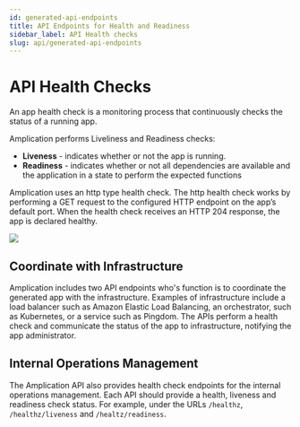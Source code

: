 ```yaml
---
id: generated-api-endpoints
title: API Endpoints for Health and Readiness
sidebar_label: API Health checks
slug: api/generated-api-endpoints
---
```


# API Health Checks

An app health check is a monitoring process that continuously checks the status of a running app.

Amplication performs Liveliness and Readiness checks:

- **Liveness** -  indicates whether or not the app is running.
- **Readiness** - indicates whether or not all dependencies are available and the application in a state to perform the expected functions


Amplication uses an http type health check. The http health check works by performing a GET request to the configured HTTP endpoint on the app’s default port. When the health check receives an HTTP 204 response, the app is declared healthy.

![](../api/assets/161983060-f7f2982a-9a78-47bb-baac-c4fe274e0f3c.png)

## Coordinate with Infrastructure

Amplication includes two API endpoints who's function is to coordinate the generated app with the infrastructure. Examples of infrastructure include a load balancer such as Amazon Elastic Load Balancing, an orchestrator, such as Kubernetes, or a service such as Pingdom.
The APIs perform a health check and communicate the  status of the app to  infrastructure, notifying the app administrator. 


## Internal Operations Management 

The Amplication API also  provides health check endpoints for the internal operations management.
Each API should provide a health, liveness and readiness check status.
For example, under the URLs `/healthz`, `/healthz/liveness` and `/healtz/readiness`. 




